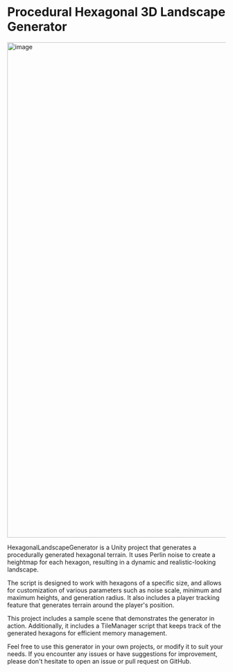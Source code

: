 # Procedural Hexagonal 3D Landscape Generator

<img width="1144" alt="image" src="https://user-images.githubusercontent.com/75744322/224173749-19f880fd-d8db-4acf-824e-cadb76cc7660.png">

HexagonalLandscapeGenerator is a Unity project that generates a procedurally generated hexagonal terrain. It uses Perlin noise to create a heightmap for each hexagon, resulting in a dynamic and realistic-looking landscape.

The script is designed to work with hexagons of a specific size, and allows for customization of various parameters such as noise scale, minimum and maximum heights, and generation radius. It also includes a player tracking feature that generates terrain around the player's position.

This project includes a sample scene that demonstrates the generator in action. Additionally, it includes a TileManager script that keeps track of the generated hexagons for efficient memory management.

Feel free to use this generator in your own projects, or modify it to suit your needs. If you encounter any issues or have suggestions for improvement, please don't hesitate to open an issue or pull request on GitHub.
